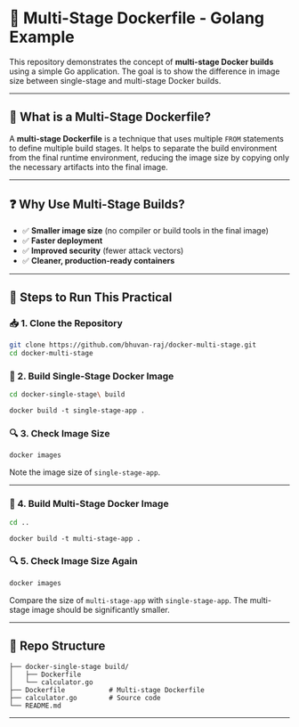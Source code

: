 
# 🐳 Multi-Stage Dockerfile - Golang Example

This repository demonstrates the concept of **multi-stage Docker builds** using a simple Go application. The goal is to show the difference in image size between single-stage and multi-stage Docker builds.

---

## 📘 What is a Multi-Stage Dockerfile?

A **multi-stage Dockerfile** is a technique that uses multiple `FROM` statements to define multiple build stages. It helps to separate the build environment from the final runtime environment, reducing the image size by copying only the necessary artifacts into the final image.

---

## ❓ Why Use Multi-Stage Builds?

- ✅ **Smaller image size** (no compiler or build tools in the final image)
- ✅ **Faster deployment**
- ✅ **Improved security** (fewer attack vectors)
- ✅ **Cleaner, production-ready containers**

---

## 🔧 Steps to Run This Practical

### 📥 1. Clone the Repository
```bash
git clone https://github.com/bhuvan-raj/docker-multi-stage.git
cd docker-multi-stage
````

### 🧱 2. Build Single-Stage Docker Image

```bash
cd docker-single-stage\ build
```
```
docker build -t single-stage-app .
```

### 🔍 3. Check Image Size

```bash
docker images
```

Note the image size of `single-stage-app`.

---

### 🧱 4. Build Multi-Stage Docker Image

```bash
cd ..
```
```
docker build -t multi-stage-app .
```

### 🔍 5. Check Image Size Again

```bash
docker images
```

Compare the size of `multi-stage-app` with `single-stage-app`. The multi-stage image should be significantly smaller.

---

## 📂 Repo Structure

```
├── docker-single-stage build/
│   ├── Dockerfile
│   └── calculator.go
├── Dockerfile           # Multi-stage Dockerfile
├── calculator.go        # Source code
└── README.md
```

---

